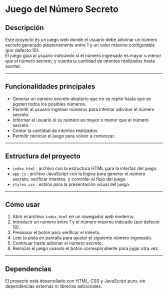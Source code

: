# Juego del Número Secreto

## Descripción

Este proyecto es un juego web donde el usuario debe adivinar un número secreto generado aleatoriamente entre 1 y un valor máximo configurable (por defecto 10).  
El juego guía al usuario indicando si el número ingresado es mayor o menor que el número secreto, y cuenta la cantidad de intentos realizados hasta acertar.

---

## Funcionalidades principales

- Generar un número secreto aleatorio que no se repite hasta que se agoten todos los posibles números.
- Permitir al usuario ingresar números para intentar adivinar el número secreto.
- Informar al usuario si su número es mayor o menor que el número secreto.
- Contar la cantidad de intentos realizados.
- Permitir reiniciar el juego para volver a comenzar.

---

## Estructura del proyecto

- `index.html` : archivo con la estructura HTML para la interfaz del juego.
- `app.js` : archivo JavaScript con la lógica para generar el número secreto, verificar intentos, y controlar el flujo del juego.
- `styles.css` : estilos para la presentación visual del juego.

---

## Cómo usar

1. Abrir el archivo `index.html` en un navegador web moderno.
2. Introducir un número entre 1 y el número máximo indicado (por defecto 10).
3. Presionar el botón para verificar el intento.
4. Leer la pista en pantalla para ajustar el siguiente número ingresado.
5. Continuar hasta adivinar el número secreto.
6. Reiniciar el juego usando el botón correspondiente para jugar otra vez.

---

## Dependencias

El proyecto está desarrollado con HTML, CSS y JavaScript puro, sin dependencias externas ni librerías adicionales.

